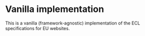 # Vanilla implementation

This is a vanilla (framework-agnostic) implementation of the ECL specifications for EU websites.

